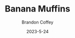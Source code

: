 ---
layout: recipe-page
permalink: /recipes/banana-muffins/
gallery: true
title: Banana Muffins
description: 
thumbnail: 
author: Brandon Coffey
date: 2023-5-24

category: Unlabeled
cuisine: Unlabeled
college: true
preptime: 30
resttime: 0
cooktime: 30
servings: 1

ingredients:
- 2 cups Flour
- 1 tsp Baking Soda
- 1/4 tsp Salt
- 1/2 tsp Cinnamon (Optional)
- 1 stick (1/2 cup) Unsalted Butter, Softened
- 3/4 cup Brown Sugar
- 2 eggs, beaten
- 2 2/3 cups Mashed Ripe Bananas
- 1 tsp Vanilla Extract
instructions:
- Preheat the oven to 350 degrees F.
- Line a cupcake pan with muffin / cupcake papers or spray with nonstick cooking spray or lightly grease a 9x5 inch loaf pan.
- In a large bowl, combine flour, baking soda, cinnamon, and salt.
- In a separate bowl, cream together butter, brown sugar, and vanilla. Stir in eggs and mashed bananas until well blended.
- Add flour mixture slowly, about 1/2 cup at a time until combined.
- Pour batter into prepared loaf pan or muffin pan filling each cup about 3/4 full.
- Bake in a preheated oven for 16-18 minutes for muffins, and about 60 minutes for bread, or until a toothpick inserted into the center comes out clean.
- Let cool in the pan for 10 minutes, then place on a wire rack to finish cooling.
tips:
---